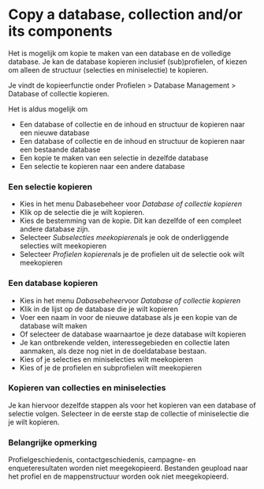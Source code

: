 Copy a database, collection and/or its components
=================================================

Het is mogelijk om kopie te maken van een database en de volledige
database. Je kan de database kopieren inclusief (sub)profielen, of
kiezen om alleen de structuur (selecties en miniselectie) te kopieren.

Je vindt de kopieerfunctie onder Profielen \> Database Management \>
Database of collectie kopieren.

Het is aldus mogelijk om

-   Een database of collectie en de inhoud en structuur de kopieren naar
    een nieuwe database
-   Een database of collectie en de inhoud en structuur de kopieren naar
    een bestaande database
-   Een kopie te maken van een selectie in dezelfde database
-   Een selectie te kopieren naar een andere database

### Een selectie kopieren

-   Kies in het menu Dabasebeheer voor *Database of collectie kopieren*
-   Klik op de selectie die je wilt kopieren.
-   Kies de bestemming van de kopie. Dit kan dezelfde of een compleet
    andere database zijn.
-   Selecteer *Subselecties meekopieren*als je ook de onderliggende
    selecties wilt meekopieren
-   Selecteer *Profielen kopieren*als je de profielen uit de selectie
    ook wilt meekopieren

### Een database kopieren

-   Kies in het menu *Dabasebeheer*voor *Database of collectie kopieren*
-   Klik in de lijst op de database die je wilt kopieren
-   Voer een naam in voor de nieuwe database als je een kopie van de
    database wilt maken
-   Of selecteer de database waarnaartoe je deze database wilt kopieren
-   Je kan ontbrekende velden, interessegebieden en collectie laten
    aanmaken, als deze nog niet in de doeldatabase bestaan.
-   Kies of je selecties en miniselecties wilt meekopieren
-   Kies of je de profielen en subprofielen wilt meekopieren

### Kopieren van collecties en miniselecties

Je kan hiervoor dezelfde stappen als voor het kopieren van een database
of selectie volgen. Selecteer in de eerste stap de collectie of
miniselectie die je wilt kopieren.

### Belangrijke opmerking

Profielgeschiedenis, contactgeschiedenis, campagne- en enqueteresultaten
worden niet meegekopieerd. Bestanden geupload naar het profiel en de
mappenstructuur worden ook niet meegekopieerd.
